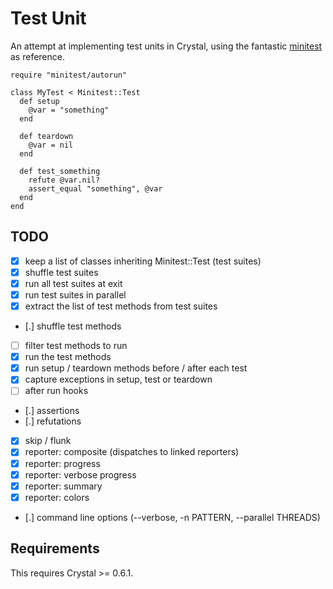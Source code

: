 # Test Unit

An attempt at implementing test units in Crystal, using the fantastic
[minitest](https://github.com/seattlerb/minitest) as reference.

```crystal
require "minitest/autorun"

class MyTest < Minitest::Test
  def setup
    @var = "something"
  end

  def teardown
    @var = nil
  end

  def test_something
    refute @var.nil?
    assert_equal "something", @var
  end
end
```

## TODO

- [x] keep a list of classes inheriting Minitest::Test (test suites)
- [x] shuffle test suites
- [x] run all test suites at exit
- [x] run test suites in parallel
- [x] extract the list of test methods from test suites
- [.] shuffle test methods
- [ ] filter test methods to run
- [x] run the test methods
- [x] run setup / teardown methods before / after each test
- [x] capture exceptions in setup, test or teardown
- [ ] after run hooks
- [.] assertions
- [.] refutations
- [x] skip / flunk
- [x] reporter: composite (dispatches to linked reporters)
- [x] reporter: progress
- [x] reporter: verbose progress
- [x] reporter: summary
- [x] reporter: colors
- [.] command line options (--verbose, -n PATTERN, --parallel THREADS)

## Requirements

This requires Crystal >= 0.6.1.
